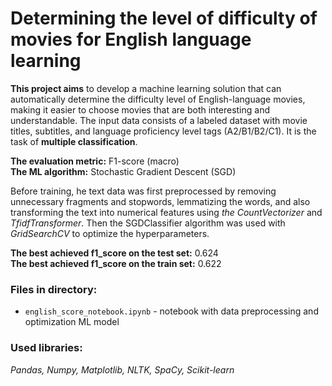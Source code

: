 # Determining the level of difficulty of movies for English language learning
**This project aims** to develop a machine learning solution that can automatically determine the difficulty level of English-language movies, making it easier to choose movies that are both interesting and understandable. The input data consists of a labeled dataset with movie titles, subtitles, and language proficiency level tags (A2/B1/B2/C1). It is the task of **multiple classification**.

**The evaluation metric:** F1-score (macro) \
**The ML algorithm:** Stochastic Gradient Descent (SGD)

Before training, he text data was first preprocessed by removing unnecessary fragments and stopwords, lemmatizing the words, and also transforming the text into numerical features using *the CountVectorizer* and *TfidfTransformer*. Then the SGDClassifier algorithm was used with *GridSearchCV* to optimize the hyperparameters.

**The best achieved f1_score on the test set:** 0.624 \
**The best achieved f1_score on the train set:** 0.622

### Files in directory:
- `english_score_notebook.ipynb` - notebook with data preprocessing and optimization ML model 

### Used libraries:
*Pandas, Numpy, Matplotlib, NLTK, SpaCy, Scikit-learn*
